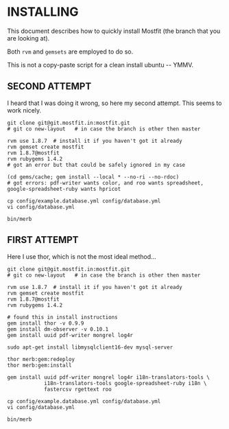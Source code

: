 INSTALLING
==========

This document describes how to quickly install Mostfit (the branch that you are looking at).

Both `rvm` and `gemsets` are employed to do so.

This is not a copy-paste script for a clean install ubuntu -- YMMV.



##  SECOND ATTEMPT

I heard that I was doing it wrong, so here my second attempt.  This seems to work nicely.


    git clone git@git.mostfit.in:mostfit.git
    # git co new-layout   # in case the branch is other then master

    rvm use 1.8.7  # install it if you haven't got it already
    rvm gemset create mostfit
    rvm 1.8.7@mostfit
    rvm rubygems 1.4.2
    # got an error but that could be safely ignored in my case

    (cd gems/cache; gem install --local * --no-ri --no-rdoc)
    # got errors: pdf-writer wants color, and roo wants spreadsheet, google-spreadsheet-ruby wants hpricot

    cp config/example.database.yml config/database.yml
    vi config/database.yml

    bin/merb





##  FIRST ATTEMPT

Here I use thor, which is not the most ideal method...


    git clone git@git.mostfit.in:mostfit.git
    # git co new-layout   # in case the branch is other then master

    rvm use 1.8.7  # install it if you haven't got it already
    rvm gemset create mostfit
    rvm 1.8.7@mostfit
    rvm rubygems 1.4.2

    # found this in install instructions
    gem install thor -v 0.9.9
    gem install dm-observer -v 0.10.1
    gem install uuid pdf-writer mongrel log4r

    sudo apt-get install libmysqlclient16-dev mysql-server

    thor merb:gem:redeploy
    thor merb:gem:install

    gem install uuid pdf-writer mongrel log4r i18n-translators-tools \
                i18n-translators-tools google-spreadsheet-ruby i18n \
                fastercsv rgettext roo

    cp config/example.database.yml config/database.yml
    vi config/database.yml

    bin/merb



